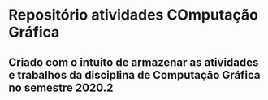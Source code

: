 # Repositório atividades COmputação Gráfica

## Criado com o intuito de armazenar as atividades e trabalhos da disciplina de Computação Gráfica no semestre 2020.2

